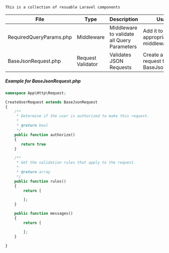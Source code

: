 ```
This is a collection of resuable Laravel components
```

| File | Type | Description | Usage |
|------|------|-------------|-------|
|RequiredQueryParams.php| Middleware | Middleware to validate all Query Parameters | Add it to the appropriate middleware array |
|BaseJsonRequest.php|Request Validator| Validates JSON Requests  | Create a form request that BaseJsonRequest|


##### Example for BaseJsonRequest.php
```php
namespace App\Http\Request;

CreateUserRequest extends BaseJsonRequest
{
    /**
     * Determine if the user is authorized to make this request.
     *
     * @return bool
     */
    public function authorize()
    {
       return true
    }

    /**
     * Get the validation rules that apply to the request.
     *
     * @return array
     */
    public function rules()
    {
        return [

        ];
    }

    public function messages()
    {
        return [

        ];
    }

}


